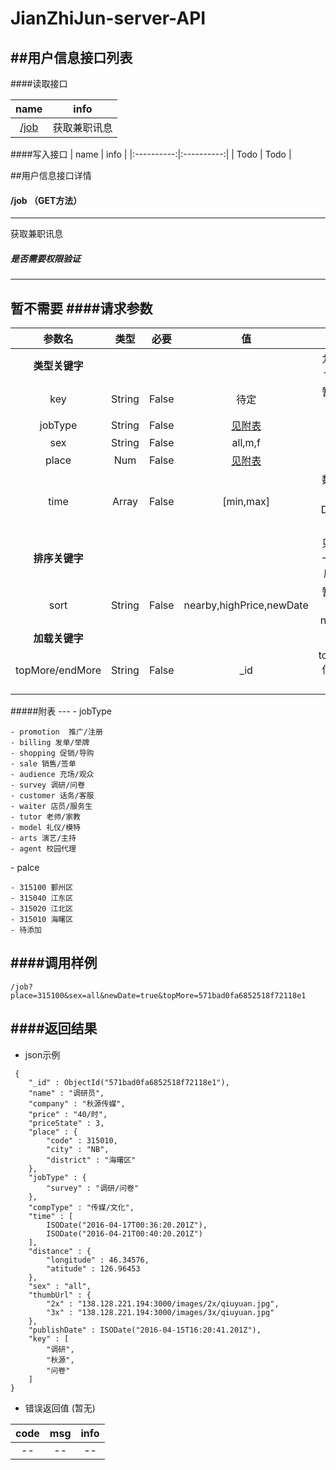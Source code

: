 # JianZhiJun-server-API

##用户信息接口列表
---
####读取接口

| name | info  |
|:----------:|:----------:|
| [/job](#api-job) |  获取兼职讯息 |

####写入接口
| name | info |
|:----------:|:----------:|
|  Todo | Todo  |


##用户信息接口详情
<a name="api-job">
#### /job  （GET方法）
---
获取兼职讯息
##### 是否需要权限验证
---
暂不需要
####请求参数
---
| 参数名 | 类型 | 必要 | 值 | 说明|
|:----------:|:----------:|:----------:|:----------:|:----------:|
| **类型关键字** |||| 允许多个key |
| key | String | False | 待定 | 暂无此功能 |
| jobType | String| False |  [见附表](#tab-jobType) | -- |
| sex | String | False | all,m,f | -- |
| place | Num | False | [见附表](#tab-place) | -- |
| time | Array | False | [min,max] | 数组中传入Date类型 |
| **排序关键字** |||| 只允许一个排序key |
| sort | String | False | nearby,highPrice,newDate | 暂不支持nearby |
| **加载关键字** |||||
| topMore/endMore | String | False | _id | top/end信息的id值 |

<a name="tab-jobType">
#####附表
---
- jobType 


    - promotion  推广/注册 
    - billing 发单/举牌
    - shopping 促销/导购
    - sale 销售/签单
    - audience 充场/观众
    - survey 调研/问卷
    - customer 话务/客服
    - waiter 店员/服务生
    - tutor 老师/家教
    - model 礼仪/模特
    - arts 演艺/主持
    - agent 校园代理   
    
    
 <a name ="tab-place">
 - palce
 
 
    - 315100 鄞州区
    - 315040 江东区
    - 315020 江北区
    - 315010 海曙区
    - 待添加
    
    

####调用样例
---
```
/job?place=315100&sex=all&newDate=true&topMore=571bad0fa6852518f72118e1
```
####返回结果
---
- json示例

```
 {
    "_id" : ObjectId("571bad0fa6852518f72118e1"),
    "name" : "调研员",
    "company" : "秋源传媒",
    "price" : "40/时",
    "priceState" : 3,
    "place" : {
        "code" : 315010,
        "city" : "NB",
        "district" : "海曙区"
    },
    "jobType" : {
        "survey" : "调研/问卷"
    },
    "compType" : "传媒/文化",
    "time" : [ 
        ISODate("2016-04-17T00:36:20.201Z"), 
        ISODate("2016-04-21T00:40:20.201Z")
    ],
    "distance" : {
        "longitude" : 46.34576,
        "atitude" : 126.96453
    },
    "sex" : "all",
    "thumbUrl" : {
        "2x" : "138.128.221.194:3000/images/2x/qiuyuan.jpg",
        "3x" : "138.128.221.194:3000/images/3x/qiuyuan.jpg"
    },
    "publishDate" : ISODate("2016-04-15T16:20:41.201Z"),
    "key" : [ 
        "调研", 
        "秋源", 
        "问卷"
    ]
}
```

- 错误返回值 (暂无)

| code | msg | info |
|:--:|:--:|:--:|
| -- | --  | -- |

